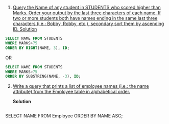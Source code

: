 1. [Query the Name of any student in STUDENTS who scored higher than Marks. Order your output by the last three characters of each name. If two or more students both have names ending in the same last three characters (i.e.: Bobby, Robby, etc.), secondary sort them by ascending ID.
Solution](https://www.hackerrank.com/challenges/more-than-75-marks/problem?isFullScreen=true)<br>



```sql
SELECT NAME FROM STUDENTS
WHERE MARKS>75 
ORDER BY RIGHT(NAME, 3), ID;
```
OR
```sql
SELECT NAME FROM STUDENTS
WHERE MARKS>75 
ORDER BY SUBSTRING(NAME, -3), ID;
```
2. [Write a query that prints a list of employee names (i.e.: the name attribute) from the Employee table in alphabetical order.](https://www.hackerrank.com/challenges/name-of-employees/problem?isFullScreen=true)<br>

   **Solution**
   ```sql
SELECT NAME FROM Employee
ORDER BY NAME ASC;
   ```
